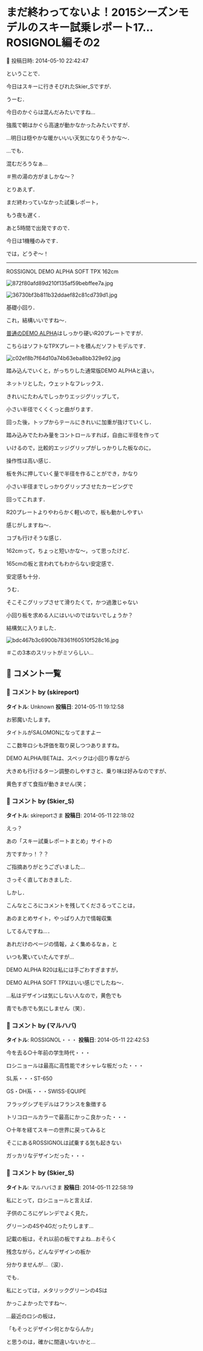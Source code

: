 # まだ終わってないよ！2015シーズンモデルのスキー試乗レポート17…ROSIGNOL編その2

📅 投稿日時: 2014-05-10 22:42:47

ということで．


今日はスキーに行きそびれたSkier_Sですが．





うーむ．


今日のかぐらは混んだみたいですね…


強風で朝はかぐら高速が動かなかったみたいですが．


…明日は穏やかな暖かいいい天気になりそうかな～．


…でも．


混むだろうなぁ…


＃熊の湯の方がましかな～？





とりあえず．


まだ終わっていなかった試乗レポート，


もう夜も遅く．


あと5時間で出発ですので．


今日は1機種のみです．





では，どうぞ～！


[]()


----





ROSSIGNOL DEMO ALPHA SOFT TPX 162cm







![872f80afd89d210f135af59bebffee7a.jpg](images/872f80afd89d210f135af59bebffee7a.jpg)









![36730bf3b811b32ddaef82c81cd739d1.jpg](images/36730bf3b811b32ddaef82c81cd739d1.jpg)







基礎小回り．





これ，結構いいですね～．


[普通のDEMO ALPHA](efa0c2078ee1e76907744471916d8d0df.md)はしっかり硬いR20プレートですが．


こちらはソフトなTPXプレートを積んだソフトモデルです．




![c02ef8b7f64d10a74b63eba8bb329e92.jpg](images/c02ef8b7f64d10a74b63eba8bb329e92.jpg)







踏み込んでいくと，がっちりした通常版DEMO ALPHAと違い，


ネットリとした，ウェットなフレックス．


きれいにたわんでしっかりエッジグリップして，


小さい半径でくくくっと曲がります．


回った後，トップからテールにきれいに加重が抜けていくし．


踏み込みでたわみ量をコントロールすれば，自由に半径を作って


いけるので，比較的エッジグリップがしっかりした板なのに，


操作性は高い感じ．


板を外に押していく量で半径を作ることができ，かなり


小さい半径までしっかりグリップさせたカービングで


回ってこれます．


R20プレートよりやわらかく軽いので，板も動かしやすい


感じがしますね～．


コブも行けそうな感じ．





162cmって，ちょっと短いかな～，って思ったけど．


165cmの板と言われてもわからない安定感で．


安定感も十分．


うむ．


そこそこグリップさせて滑りたくて，かつ過激じゃない


小回り板を求める人にはいいのではないでしょうか？


結構気に入りました．




![bdc467b3c6900b78361f60510f528c16.jpg](images/bdc467b3c6900b78361f60510f528c16.jpg)




＃この3本のスリットがミソらしい…

## 💬 コメント一覧

### 💬 コメント by (skireport)
**タイトル**: Unknown
**投稿日**: 2014-05-11 19:12:58

お邪魔いたします。

タイトルがSALOMONになってますよー



ここ数年ロシも評価を取り戻しつつありますね。

DEMO ALPHA/BETAは、スペックは小回り専ながら

大きめも行けるターン調整のしやすさと、乗り味は好みなのですが、

黄色すぎて食指が動きません(笑；

### 💬 コメント by (Skier_S)
**タイトル**: skireportさま
**投稿日**: 2014-05-11 22:18:02

えっ？

あの「スキー試乗レポートまとめ」サイトの

方ですかっ！？？

ご指摘ありがとうございました…

さっそく直しておきました．



しかし．

こんなところにコメントを残してくださるってことは，

あのまとめサイト，やっぱり人力で情報収集

してるんですね…．

あれだけのページの情報，よく集めるなぁ，と

いつも驚いていたんですが…



DEMO ALPHA R20は私には手ごわすぎますが，

DEMO ALPHA SOFT TPXはいい感じでしたね～．

…私はデザインは気にしない人なので，黄色でも

青でも赤でも気にしません（笑）．

### 💬 コメント by (マルハバ)
**タイトル**: ROSSIGNOL・・・
**投稿日**: 2014-05-11 22:42:53

今を去る○十年前の学生時代・・・



ロシニョールは最高に高性能でオシャレな板だった・・・



SL系・・・ST-650

GS・DH系・・・SWISS-EQUIPE



フラッグシプモデルはフランスを象徴する

トリコロールカラーで最高にかっこ良かった・・・



○十年を経てスキーの世界に戻ってみると

そこにあるROSSIGNOLは試乗する気も起きない

ガッカリなデザインだった・・・

### 💬 コメント by (Skier_S)
**タイトル**: マルハバさま
**投稿日**: 2014-05-11 22:58:19

私にとって，ロシニョールと言えば．

子供のころにゲレンデでよく見た，

グリーンの4Sや4Gだったりします…

記載の板は，それ以前の板ですよね…おそらく

残念ながら，どんなデザインの板か

分かりませんが…（涙）．



でも．

私にとっては，メタリックグリーンの4Sは

かっこよかったですね～．

…最近のロシの板は，

「もそっとデザイン何とかならんか」

と思うのは，確かに間違いないかと…

